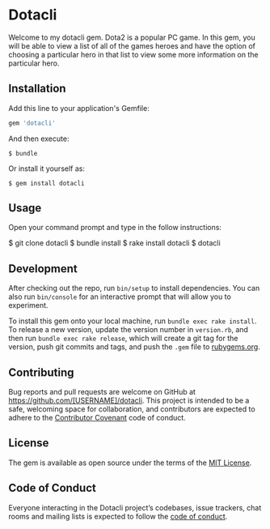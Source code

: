 # Dotacli

Welcome to my dotacli gem. Dota2 is a popular PC game. In this gem, you will be able to view a list of all of the games heroes and have the option of choosing a particular hero in that list to view some more information on the particular hero.

## Installation

Add this line to your application's Gemfile:

```ruby
gem 'dotacli'
```

And then execute:

    $ bundle

Or install it yourself as:

    $ gem install dotacli

## Usage

Open your command prompt and type in the follow instructions:

 $ git clone dotacli
 $ bundle install
 $ rake install dotacli
 $ dotacli

## Development

After checking out the repo, run `bin/setup` to install dependencies. You can also run `bin/console` for an interactive prompt that will allow you to experiment.

To install this gem onto your local machine, run `bundle exec rake install`. To release a new version, update the version number in `version.rb`, and then run `bundle exec rake release`, which will create a git tag for the version, push git commits and tags, and push the `.gem` file to [rubygems.org](https://rubygems.org).

## Contributing

Bug reports and pull requests are welcome on GitHub at https://github.com/[USERNAME]/dotacli. This project is intended to be a safe, welcoming space for collaboration, and contributors are expected to adhere to the [Contributor Covenant](http://contributor-covenant.org) code of conduct.

## License

The gem is available as open source under the terms of the [MIT License](https://opensource.org/licenses/MIT).

## Code of Conduct

Everyone interacting in the Dotacli project’s codebases, issue trackers, chat rooms and mailing lists is expected to follow the [code of conduct](https://github.com/[USERNAME]/dotacli/blob/master/CODE_OF_CONDUCT.md).
